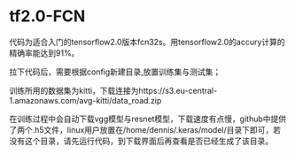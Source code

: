 # tf2.0-FCN

代码为适合入门的tensorflow2.0版本fcn32s。用tensorflow2.0的accury计算的精确率能达到91%。

拉下代码后，需要根据config新建目录,放置训练集与测试集；

训练所用的数据集为kitti，下载连接为https://s3.eu-central-1.amazonaws.com/avg-kitti/data_road.zip

在训练过程中会自动下载vgg模型与resnet模型，下载速度有点慢，github中提供了两个.h5文件，linux用户放置在/home/dennis/.keras/model/目录下即可，若没有这个目录，请先运行代码，到下载界面后再查看是否已经生成了该目录。


